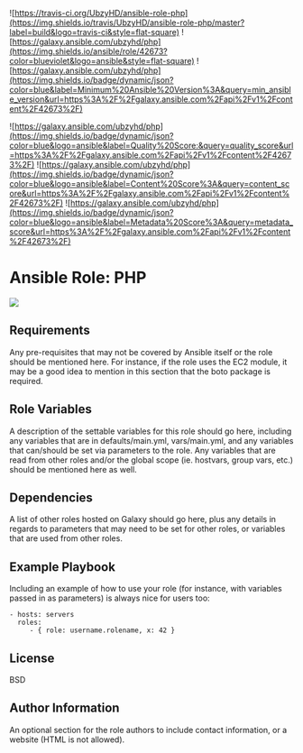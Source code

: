 ![https://travis-ci.org/UbzyHD/ansible-role-php](https://img.shields.io/travis/UbzyHD/ansible-role-php/master?label=build&logo=travis-ci&style=flat-square)
![https://galaxy.ansible.com/ubzyhd/php](https://img.shields.io/ansible/role/42673?color=blueviolet&logo=ansible&style=flat-square)
![https://galaxy.ansible.com/ubzyhd/php](https://img.shields.io/badge/dynamic/json?color=blue&label=Minimum%20Ansible%20Version%3A&query=min_ansible_version&url=https%3A%2F%2Fgalaxy.ansible.com%2Fapi%2Fv1%2Fcontent%2F42673%2F)

![https://galaxy.ansible.com/ubzyhd/php](https://img.shields.io/badge/dynamic/json?color=blue&logo=ansible&label=Quality%20Score:&query=quality_score&url=https%3A%2F%2Fgalaxy.ansible.com%2Fapi%2Fv1%2Fcontent%2F42673%2F)
![https://galaxy.ansible.com/ubzyhd/php](https://img.shields.io/badge/dynamic/json?color=blue&logo=ansible&label=Content%20Score%3A&query=content_score&url=https%3A%2F%2Fgalaxy.ansible.com%2Fapi%2Fv1%2Fcontent%2F42673%2F)
![https://galaxy.ansible.com/ubzyhd/php](https://img.shields.io/badge/dynamic/json?color=blue&logo=ansible&label=Metadata%20Score%3A&query=metadata_score&url=https%3A%2F%2Fgalaxy.ansible.com%2Fapi%2Fv1%2Fcontent%2F42673%2F)

Ansible Role: PHP
=========

![](https://img.shields.io/badge/dynamic/json?label=Description&style=flat-square&query=description&url=https%3A%2F%2Fgalaxy.ansible.com%2Fapi%2Fv1%2Fcontent%2F42673%2F)


Requirements
------------

Any pre-requisites that may not be covered by Ansible itself or the role should be mentioned here. For instance, if the role uses the EC2 module, it may be a good idea to mention in this section that the boto package is required.

Role Variables
--------------

A description of the settable variables for this role should go here, including any variables that are in defaults/main.yml, vars/main.yml, and any variables that can/should be set via parameters to the role. Any variables that are read from other roles and/or the global scope (ie. hostvars, group vars, etc.) should be mentioned here as well.

Dependencies
------------

A list of other roles hosted on Galaxy should go here, plus any details in regards to parameters that may need to be set for other roles, or variables that are used from other roles.

Example Playbook
----------------

Including an example of how to use your role (for instance, with variables passed in as parameters) is always nice for users too:

    - hosts: servers
      roles:
         - { role: username.rolename, x: 42 }

License
-------

BSD

Author Information
------------------

An optional section for the role authors to include contact information, or a website (HTML is not allowed).
